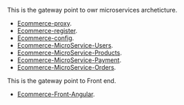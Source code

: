 This is the gateway point to owr microservices archeticture.
* [Ecommerce-proxy](https://github.com/othmaneHadouani/Ecommerce-proxy).
*	[Ecommerce-register](https://github.com/othmaneHadouani/Ecommerce-register).
*	[Ecommerce-config](https://github.com/othmaneHadouani/Ecommerce-config).
*	[Ecommerce-MicroService-Users](https://github.com/othmaneHadouani/Ecommerce-MicroService-Users).
*	[Ecommerce-MicroService-Products](https://github.com/othmaneHadouani/Ecommerce-MicroService-Products).
*	[Ecommerce-MicroService-Payment](https://github.com/othmaneHadouani/Ecommerce-MicroService-Payment).
*	[Ecommerce-MicroService-Orders](https://github.com/othmaneHadouani/Ecommerce-MicroService-Orders).

This is the gateway point to Front end.

*	[Ecommerce-Front-Angular](https://github.com/othmaneHadouani/Ecommerce-Front-Angular).
